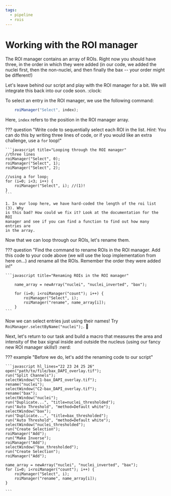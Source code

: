 ```yaml
---
tags:
  - pipeline
  - rois
---
```

# Working with the ROI manager

The ROI manager contains an array of ROIs. Right now you should have three, in
the order in which they were added (in our code, we added the nuclei first,
then the non-nuclei, and then finally the bax -- your order might be different!)

Let's leave behind our script and play with the ROI manager for a bit. We will
integrate this back into our code soon. :clock:

To select an entry in the ROI manager, we use the following command:

```javascript title="Selecting ROIs in the ROI manager"
    roiManager("Select", index);
```

Here, `index` refers to the position in the ROI manager array.

??? question "Write code to sequentially select each ROI in the list. *Hint*: You can do this by writing three lines of code, or if you would like an extra challenge, use a `for` loop!"

    ```javascript title="Looping through the ROI manager"
    //three lines
    roiManager("Select", 0);
    roiManager("Select", 1);
    roiManager("Select", 2);

    //using a for loop;
    for (i=0; i<3; i++) {
        roiManager("Select", i); //(1)!
    }
    ```

    1. In our loop here, we have hard-coded the length of the roi list (3). Why
    is this bad? How could we fix it? Look at the documentation for the ROI
    manager and see if you can find a function to find out how many entries are
    in the array.

Now that we can loop through our ROIs, let's rename them.

??? question "Find the command to rename ROIs in the ROI manager. Add this code to your code above (we will use the loop implementation from here on...) and rename all the ROIs. Remember the order they were added in!"

    ```javascript title="Renaming ROIs in the ROI manager"

        name_array = newArray("nuclei", "nuclei_inverted", "bax");

        for (i=0; i<roiManager("count"); i++) {
            roiManager("Select", i);
            roiManager("rename", name_array[i]);
        }
    ```

Now we can select entries just using their names!
Try `RoiManager.selectByName("nuclei");`. :tada:

Next, let's return to our task and build a macro that measures the area and
intensity of the bax signal inside and outside the nucleus (using our fancy new
ROI manager skills!) :nerd:

??? example "Before we do, let's add the renaming code to our script"

    ```javascript hl_lines="22 23 24 25 26"
    open("path/to/file/bax_DAPI_overlay.tif");
    run("Split Channels");
    selectWindow("C1-bax_DAPI_overlay.tif");
    rename("nuclei");
    selectWindow("C2-bax_DAPI_overlay.tif");
    rename("bax");
    selectWindow("nuclei");
    run("Duplicate...", "title=nuclei_thresholded");
    run("Auto Threshold", "method=Default white");
    selectWindow("bax");
    run("Duplicate...", "title=bax_thresholded");
    run("Auto Threshold", "method=Default white");
    selectWindow("nuclei_thresholded");
    run("Create Selection");
    roiManager("Add");
    run("Make Inverse");
    roiManager("Add");
    selectWindow("bax_thresholded");
    run("Create Selection");
    roiManager("Add");

    name_array = newArray("nuclei", "nuclei_inverted", "bax");
    for (i=0; i<roiManager("count"); i++) {
        roiManager("Select", i);
        roiManager("rename", name_array[i]);
    }

    ```
